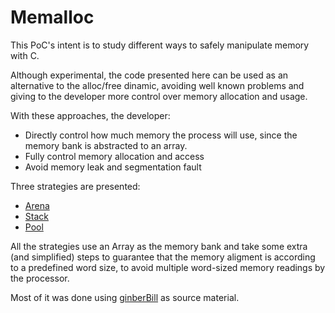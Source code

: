 # Memalloc

This PoC's intent is to study different ways to safely manipulate memory with C.

Although experimental, the code presented here can be used as an alternative to the alloc/free dinamic, avoiding well known problems and giving to the developer more control over memory allocation and usage.

With these approaches, the developer:
 - Directly control how much memory the process will use, since the memory bank is abstracted to an array.
 - Fully control memory allocation and access
 - Avoid memory leak and segmentation fault 


Three strategies are presented:

- [Arena](src/alloc_strategies/arena/)
- [Stack](src/alloc_strategies/stack/)
- [Pool](src/alloc_strategies/pool/)

All the strategies use an Array as the memory bank and take some extra (and simplified) steps to guarantee that the memory aligment is according to a predefined word size, to avoid multiple word-sized memory readings by the processor.

Most of it was done using [ginberBill](https://www.gingerbill.org/series/memory-allocation-strategies/) as source material.


